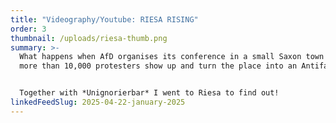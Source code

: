 ```yaml
---
title: "Videography/Youtube: RIESA RISING"
order: 3
thumbnail: /uploads/riesa-thumb.png
summary: >-
  What happens when AfD organises its conference in a small Saxon town and then
  more than 10,000 protesters show up and turn the place into an Antifa fest?


  Together with *Unignorierbar* I went to Riesa to find out!
linkedFeedSlug: 2025-04-22-january-2025
---
```

